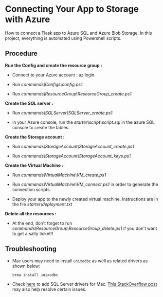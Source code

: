 # Connecting Your App to Storage with Azure

How to connect a Flask app to Azure SQL and Azure Blob Storage. In this project, everything is automated using Powershell scripts.

## Procedure

**Run the Config and create the resource group :**

- Connect to your Azure account : az login

- Run *commands\Configs\config.ps1*

- Run *commands\ResourceGroup\ResourceGroup_create.ps1*

**Create the SQL server :**

- Run *commands\SQLServer\SQLServer_create.ps1*

- In your Azure console, run the *starter\script\script.sql* in the azure SQL console to create the tables.

**Create the Storage account :**

- Run *commands\StorageAccount\StorageAccount_create.ps1*

- Run *commands\StorageAccount\StorageAccount_keys.ps1*

**Create the Virtual Machine :**

- Run *commands\VirtualMachine\VM_create.ps1*

- Run *commands\VirtualMachine\VM_connect.ps1* in order to generate the connection scripts.

- Deploy your app to the newly created virtual machine. Instructions are in the file *starter\deployment.txt*

**Delete all the resources :**

- At the end, don't forget to run *commands\ResourceGroup\ResourceGroup_delete.ps1* if you don't want to get a salty ticket!!

## Troubleshooting

- Mac users may need to install `unixodbc` as well as related drivers as shown below:
    ```bash
    brew install unixodbc
    ```
- Check [here](https://docs.microsoft.com/en-us/sql/connect/odbc/linux-mac/install-microsoft-odbc-driver-sql-server-macos?view=sql-server-ver15) to add SQL Server drivers for Mac. [This StackOverflow post](https://stackoverflow.com/questions/44527452/cant-open-lib-odbc-driver-13-for-sql-server-sym-linking-issue) may also help resolve certain issues.
